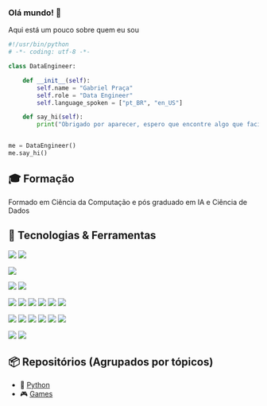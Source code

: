 ### Olá mundo! 👋
Aqui está um pouco sobre quem eu sou

```python
#!/usr/bin/python
# -*- coding: utf-8 -*-

class DataEngineer:

    def __init__(self):
        self.name = "Gabriel Praça"
        self.role = "Data Engineer"
        self.language_spoken = ["pt_BR", "en_US"]

    def say_hi(self):
        print("Obrigado por aparecer, espero que encontre algo que facilite sua vida :D")


me = DataEngineer()
me.say_hi()
```

## 🎓 Formação
Formado em Ciência da Computação e pós graduado em IA e Ciência de Dados

## 🔧 Tecnologias & Ferramentas

![](https://img.shields.io/badge/OS-Windows-informational?style=flat&logo=windows&logoColor=white&color=1572A1)
![](https://img.shields.io/badge/OS-Linux-informational?style=flat&logo=linux&logoColor=white&color=1572A1)

![](https://img.shields.io/badge/Editor-VS_Code-informational?style=flat&logo=visual-studio-code&logoColor=white&color=655D8A)

![](https://img.shields.io/badge/Cloud-Azure-informational?style=flat&logo=microsoftazure&logoColor=white&color=D35D6E)
![](https://img.shields.io/badge/Cloud-AWS-informational?style=flat&logo=amazonaws&logoColor=white&color=D35D6E)

![](https://img.shields.io/badge/Code-Python-informational?style=flat&logo=python&logoColor=white&color=ff822e)
![](https://img.shields.io/badge/Code-JavaScript-informational?style=flat&logo=javascript&logoColor=white&color=ff822e)
![](https://img.shields.io/badge/Code-Node-informational?style=flat&logo=node.js&logoColor=white&color=ff822e)
![](https://img.shields.io/badge/Code-React-informational?style=flat&logo=react&logoColor=white&color=ff822e)
![](https://img.shields.io/badge/Code-CSharp-informational?style=flat&logo=csharp&logoColor=white&color=ff822e)
![](https://img.shields.io/badge/Code-Java-informational?style=flat&logo=java&logoColor=white&color=ff822e)

![](https://img.shields.io/badge/Tools-Databricks-informational?style=flat&logo=databricks&logoColor=white&color=056676)
![](https://img.shields.io/badge/Tools-Apache_Spark-informational?style=flat&logo=apache-spark&logoColor=white&color=056676)
![](https://img.shields.io/badge/Tools-SQL_Server-informational?style=flat&logo=microsoftsqlserver&logoColor=white&color=056676)
![](https://img.shields.io/badge/Tools-MariaDB-informational?style=flat&logo=mariaDB&logoColor=white&color=056676)
![](https://img.shields.io/badge/Tools-Docker-informational?style=flat&logo=docker&logoColor=white&color=056676)
![](https://img.shields.io/badge/Tools-Snowflake-informational?style=flat&logo=snowflake&logoColor=white&color=056676)

![](https://img.shields.io/badge/Extra-DevOps-informational?style=flat&logo=azuredevops&logoColor=white&color=562349)
![](https://img.shields.io/badge/Extra-Scrum-informational?style=flat&logo=trello&logoColor=white&color=562349)


## 📦 Repositórios (Agrupados por tópicos)
* 🐍 [Python](https://github.com/gabriel-praca/python)
* 🎮 [Games](https://github.com/gabriel-praca/games)

<!-- [![Readme Card](https://github-readme-stats.vercel.app/api/pin/?username=gabriel-praca&repo=python&theme=dark&custom_title=teste&title_color=ff822e)](https://github.com/gabriel-praca/python)
[![Readme Card](https://github-readme-stats.vercel.app/api/pin/?username=gabriel-praca&repo=games&theme=dark)](https://github.com/gabriel-praca/games) -->

<!--<div align="center">
  <a href="https://github.com/gabriel-praca">
  <img height="180em" src="https://github-readme-stats.vercel.app/api?username=gabriel-praca&show_icons=true&theme=dracula&include_all_commits=true&count_private=true"/> 
  <img height="180em" src="https://github-readme-stats.vercel.app/api/top-langs/?username=gabriel-praca&layout=compact&langs_count=7&theme=dracula"/>
</div>-->
  
<!--
**gabriel-praca/gabriel-praca** is a ✨ _special_ ✨ repository because its `README.md` (this file) appears on your GitHub profile.

Here are some ideas to get you started:

- 🔭 I’m currently working on ...
- 🌱 I’m currently learning ...
- 👯 I’m looking to collaborate on ...
- 🤔 I’m looking for help with ...
- 💬 Ask me about ...
- 📫 How to reach me: ...
- 😄 Pronouns: ...
- ⚡ Fun fact: ...
-->
